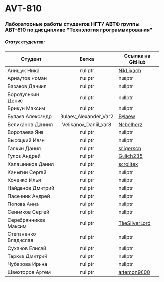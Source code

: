 # AVT-810
### Лабораторные работы студентов НГТУ АВТФ группы АВТ-810 по дисциплине "Технология программирования"
##### Статус студентов:
| Студент       | Ветка          | Ссылка на GitHub
| ------------- |:------------------:|-----------|
| Анищук Ника     | nullptr | [NikLixach](https://github.com/NikLixach)
| Арнаутов Роман  | nullptr | nullptr
| Базанов Даниил  | nullptr | nullptr
| Бородулькин Денис    | nullptr | nullptr
| Брикун Максим  | nullptr | nullptr
| Булаев Александр  |  Bulaev_Alexander_Var2 | [Bylaew](https://github.com/bylaew)
| Великанов Даниил     | Velikanov_Daniil_var8 | [Nebelherz](https://github.com/Nebelherz)
| Воропаева Яна  | nullptr | nullptr
| Высоцкий Иван  | nullptr | nullptr
| Галкин Данил    | nullptr | [snigerscn](https://github.com/snigerscn)
| Гулов Андрей  | nullptr | [Gulich235](https://github.com/Gulich235)
| Калашников Данил  | nullptr | [scrolltex](https://github.com/scrolltex)    
| Каныгин Сергей    | nullptr | nullptr
| Коченко Илья  | nullptr | nullptr
| Найденов Дмитрий | nullptr | nullptr    
| Пасечник Андрей     | nullptr | nullptr
| Попова Анна  | nullptr | nullptr
| Сенников Сергей  | nullptr | nullptr
| Серебрянников Максим    | nullptr | [TheSilverLord](https://github.com/TheSilverLord)
| Степаненко Владислав  | nullptr | nullptr
| Суханов Елисей  | nullptr | nullptr
| Тарков Дмитрий     | nullptr | nullptr
| Чубарова Ирина  | nullptr | nullptr
| Швехторов Артем  | nullptr | [artemon9000](https://github.com/artemon9000)
